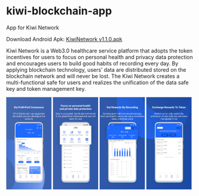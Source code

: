 # kiwi-blockchain-app
App for Kiwi Network

Download Android Apk: [KiwiNetwork v1.1.0.apk](https://github.com/Kiwihealthcare-Network/kiwi-blockchain-app/releases/download/v1.1.0/KiwiNetwork.v1.1.0apk.apk)

Kiwi Network is a Web3.0 healthcare service platform that adopts the token incentives for users to focus on personal health and privacy data protection and encourages users to build good habits of recording every day. By applying blockchain technology, users’ data are distributed stored on the blockchain network and will never be lost. The Kiwi Network creates a multi-functional safe for users and realizes the unification of the data safe key and token management key.

<img src="./img/pic_01.jpg" width="24%"> <img src="./img/pic_02.jpg" width="24%"> <img src="./img/pic_03.jpg" width="24%"> <img src="./img/pic_04.jpg" width="24%">


